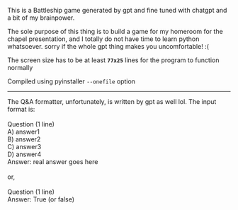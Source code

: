 This is a Battleship game generated by gpt and fine tuned with chatgpt and a bit of my brainpower.

The sole purpose of this thing is to build a game for my homeroom for the chapel presentation, and I totally do not have time to learn python whatsoever.
sorry if the whole gpt thing makes you uncomfortable! :(


The screen size has to be at least **`77x25`** lines for the program to function normally

Compiled using pyinstaller `--onefile` option



---
The Q&A formatter, unfortunately, is written by gpt as well lol.
The input format is:\
\
Question (1 line)\
A) answer1\
B) answer2\
C) answer3\
D) answer4\
Answer: real answer goes here\
\
or,\
\
Question (1 line)\
Answer: True (or false)

